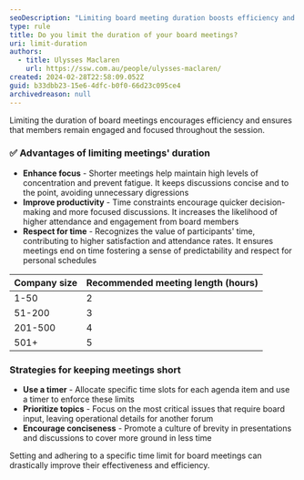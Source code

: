 ```yaml
---
seoDescription: "Limiting board meeting duration boosts efficiency and engagement by keeping discussions concise and focused, respecting participants' time."
type: rule
title: Do you limit the duration of your board meetings?
uri: limit-duration
authors:
  - title: Ulysses Maclaren
    url: https://ssw.com.au/people/ulysses-maclaren/
created: 2024-02-28T22:58:09.052Z
guid: b33dbb23-15e6-4dfc-b0f0-66d23c095ce4
archivedreason: null
---
```


Limiting the duration of board meetings encourages efficiency and ensures that members remain engaged and focused throughout the session.

<!--endintro-->

### ✅ Advantages of limiting meetings' duration

* **Enhance focus** - Shorter meetings help maintain high levels of concentration and prevent fatigue. It keeps discussions concise and to the point, avoiding unnecessary digressions
* **Improve productivity** - Time constraints encourage quicker decision-making and more focused discussions. It increases the likelihood of higher attendance and engagement from board members
* **Respect for time** - Recognizes the value of participants' time, contributing to higher satisfaction and attendance rates. It ensures meetings end on time fostering a sense of predictability and respect for personal schedules

| Company size | Recommended meeting length (hours) |
| ------------ | ---------------------------------- |
| 1-50         | 2                                  |
| 51-200       | 3                                  |
| 201-500      | 4                                  |
| 501+         | 5                                  |

### Strategies for keeping meetings short

* **Use a timer** - Allocate specific time slots for each agenda item and use a timer to enforce these limits
* **Prioritize topics** - Focus on the most critical issues that require board input, leaving operational details for another forum
* **Encourage conciseness** - Promote a culture of brevity in presentations and discussions to cover more ground in less time

Setting and adhering to a specific time limit for board meetings can drastically improve their effectiveness and efficiency.
